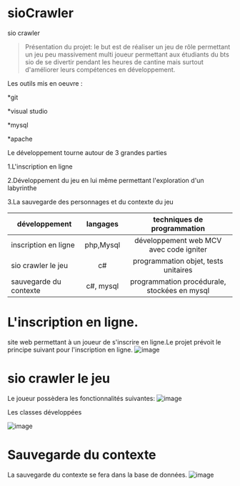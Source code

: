 # sioCrawler
sio crawler
>Présentation du projet: le but est de réaliser un jeu de rôle permettant un jeu
peu massivement multi joueur permettant aux étudiants du bts sio de se divertir pendant 
les heures de cantine mais surtout d'améliorer leurs compétences en développement.
>
Les outils mis en oeuvre :
>
*git
>
*visual studio
>
*mysql
>
*apache
>
Le développement tourne autour de 3 grandes parties
>
1.L'inscription en ligne
>
2.Développement du jeu en lui même permettant l'exploration d'un labyrinthe
>
3.La sauvegarde des personnages et du contexte du jeu
>
|développement         |langages |techniques de programmation                   |
|----------------------|:-------:|:--------------------------------------------:|
|inscription en ligne  |php,Mysql|développement web MCV avec code igniter       |
|sio crawler le jeu    |c#       |programmation objet, tests unitaires          |
|sauvegarde du contexte|c#, mysql|programmation procédurale, stockées en mysql  |
>
# L'inscription en ligne.
>
site web permettant à un joueur de s'inscrire en ligne.Le projet prévoit le principe suivant 
pour l'inscription en ligne.
![image](https://zupimages.net/up/19/27/3i31.png)
>
# sio crawler le jeu
>
Le joueur possèdera les fonctionnalités suivantes:
![image](https://zupimages.net/up/19/27/50a0.png)
>
Les classes développées
>
![image](https://zupimages.net/up/19/27/i39q.png)
>
# Sauvegarde du contexte
>
La sauvegarde du contexte se fera dans la base de données.
![image](https://zupimages.net/up/19/27/c1am.png)
